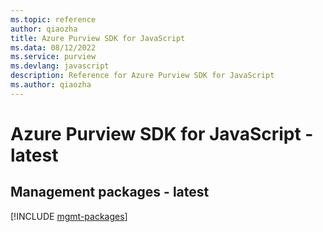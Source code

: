 ```yaml
---
ms.topic: reference
author: qiaozha
title: Azure Purview SDK for JavaScript
ms.data: 08/12/2022
ms.service: purview
ms.devlang: javascript
description: Reference for Azure Purview SDK for JavaScript
ms.author: qiaozha
---
```

# Azure Purview SDK for JavaScript - latest

## Management packages - latest
[!INCLUDE [mgmt-packages](purview-mgmt-index.md)]